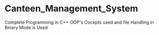 # Canteen_Management_System
Complete Programming in C++
OOP's Cocepts used and file Handling in Binary Mode is Used
